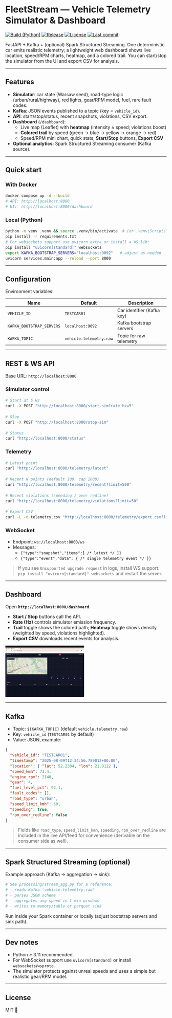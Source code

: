 # FleetStream — Vehicle Telemetry Simulator & Dashboard

[![Build (Python)](https://img.shields.io/github/actions/workflow/status/SculptTechProject/FleetStream/ci-python.yml?branch=main)](https://github.com/SculptTechProject/FleetStream/actions/workflows/ci-python.yml)
[![Release](https://img.shields.io/github/v/release/SculptTechProject/FleetStream)](https://github.com/SculptTechProject/FleetStream/releases)
[![License](https://img.shields.io/github/license/SculptTechProject/FleetStream)](https://github.com/SculptTechProject/FleetStream/blob/main/LICENSE)
[![Last commit](https://img.shields.io/github/last-commit/SculptTechProject/FleetStream)](https://github.com/SculptTechProject/FleetStream/commits)

FastAPI + Kafka + (optional) Spark Structured Streaming.
One deterministic car emits realistic telemetry; a lightweight web dashboard shows live location, speed/RPM charts, heatmap, and a colored trail. You can start/stop the simulator from the UI and export CSV for analysis.

---

## Features

- **Simulator**: car state (Warsaw seed), road-type logic (urban/rural/highway), red lights, gear/RPM model, fuel, rare fault codes.
- **Kafka**: JSON events published to a topic (key = `vehicle_id`).
- **API**: start/stop/status, recent snapshots, violations, CSV export.
- **Dashboard** (`/dashboard`):
  - Live map (Leaflet) with **heatmap** (intensity ≈ speed; violations boost)
  - **Colored trail** by speed (green → blue → yellow → orange → red)
  - Speed/RPM mini chart, quick stats, **Start/Stop** buttons, **Export CSV**
- **Optional analytics**: Spark Structured Streaming consumer (Kafka source).

---

## Quick start

### With Docker

```bash
docker compose up -d --build
# API: http://localhost:8000
# UI:  http://localhost:8000/dashboard
```

### Local (Python)

```bash
python -m venv .venv && source .venv/bin/activate  # (or .venv\Scripts\activate on Windows)
pip install -r requirements.txt
# For websockets support use uvicorn extra or install a WS lib:
pip install "uvicorn[standard]" websockets
export KAFKA_BOOTSTRAP_SERVERS="localhost:9092"   # adjust as needed
uvicorn services.main:app --reload --port 8000
```

---

## Configuration

Environment variables:


| Name                      | Default                 | Description                |
| ------------------------- | ----------------------- | -------------------------- |
| `VEHICLE_ID`              | `TESTCAR01`             | Car identifier (Kafka key) |
| `KAFKA_BOOTSTRAP_SERVERS` | `localhost:9092`        | Kafka bootstrap servers    |
| `KAFKA_TOPIC`             | `vehicle.telemetry.raw` | Topic for raw telemetry    |

---

## REST & WS API

Base URL: `http://localhost:8000`

### Simulator control

```bash
# Start at 5 Hz
curl -X POST "http://localhost:8000/start-sim?rate_hz=5"

# Stop
curl -X POST "http://localhost:8000/stop-sim"

# Status
curl "http://localhost:8000/status"
```

### Telemetry

```bash
# Latest point
curl "http://localhost:8000/telemetry/latest"

# Recent N points (default 100, cap 2000)
curl "http://localhost:8000/telemetry/recent?limit=500"

# Recent violations (speeding / over redline)
curl "http://localhost:8000/telemetry/violations?limit=50"

# Export CSV
curl -L -o telemetry.csv "http://localhost:8000/telemetry/export.csv?limit=2000"
```

### WebSocket

- Endpoint: `ws://localhost:8000/ws`
- Messages:
  - `{"type":"snapshot","items":[ /* latest */ ]}`
  - `{"type":"event","data": { /* single telemetry event */ }}`

> If you see `Unsupported upgrade request` in logs, install WS support:
> `pip install "uvicorn[standard]" websockets` and restart the server.

---

## Dashboard

Open **`http://localhost:8000/dashboard`**.

- **Start / Stop** buttons call the API.
- **Rate (Hz)** controls simulator emission frequency.
- **Trail** toggle shows the colored path; **Heatmap** toggle shows density (weighted by speed, violations highlighted).
- **Export CSV** downloads recent events for analysis.

![1754770129260](images/README/1754770129260.png)

---

## Kafka

- Topic: `${KAFKA_TOPIC}` (default `vehicle.telemetry.raw`)
- Key: `vehicle_id` (`TESTCAR01` by default)
- Value: JSON, example:

```json
{
  "vehicle_id": "TESTCAR01",
  "timestamp": "2025-08-09T12:34:56.789012+00:00",
  "location": { "lat": 52.2304, "lon": 21.0122 },
  "speed_kmh": 73.4,
  "engine_rpm": 2140,
  "gear": 4,
  "fuel_level_pct": 92.1,
  "fault_codes": [],
  "road_type": "urban",
  "speed_limit_kmh": 50,
  "speeding": true,
  "rpm_over_redline": false
}
```

> Fields like `road_type`, `speed_limit_kmh`, `speeding`, `rpm_over_redline` are included in the live API/feed for convenience (derivable on the consumer side as well).

---

## Spark Structured Streaming (optional)

Example approach (Kafka → aggregation → sink):

```python
# See processing/stream_agg.py for a reference:
# - reads Kafka 'vehicle.telemetry.raw'
# - parses JSON schema
# - aggregates avg speed in 1-min windows
# - writes to memory/table or parquet sink
```

Run inside your Spark container or locally (adjust bootstrap servers and sink path).

---

## Dev notes

- Python ≥ 3.11 recommended.
- For WebSocket support use `uvicorn[standard]` or install `websockets`/`wsproto`.
- The simulator protects against unreal speeds and uses a simple but realistic gear/RPM model.

---

## License

MIT 👀️
